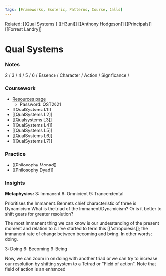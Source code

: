 ```yaml
---
Tags: [Frameworks, Esoteric, Patterns, Course, Calls]
---
```

Related: [[Qual Systems]] [[H3uni]] [[Anthony Hodgeson]] [[Principals]] [[Forrest Landry]]
# Qual Systems
### Notes
2 / 3 / 4 / 5 / 6 / 
Essence / Character / Action / Significance / 


### Coursework
- [Resources page](https://www.h3uni.org/welcome-to-qualitative-systems-thinking/)
    - Password: QST2021
- [[QualSystems L1]]
- [[QualSystems L2]]
- [[Qualsystems L3]]
- [[QualSystems L4]]
- [[QualSystems L5]]
- [[QualSystems L6]]
- [[QualSystems L7]]

### Practice
- [[Philosophy Monad]]
- [[Philosophy Dyad]]

### Insights
**Metaphysics:**
3: Immanent
6: Omnicient
9: Trancendental

Prioritises the Immanent. Bennets chief characteristic of three is Dynamicism 
What is the triad of the Immanent/Dynamicism? Or is it better to shift gears for greater resolution?

The most Immanent thing we can know is our understanding of the present moment and relation to it. I've started to term this [[Astropoiesis]]; the immanent rate of change between becoming and being. In other words; doing.

3: Doing
6: Becoming
9: Being

Now, we can zoom in on doing with another triad or we can try to increase our resolution by shifting system to a Tetrad or "Field of action". Note that field of action is an enhanced 







